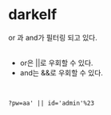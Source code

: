 # darkelf

or 과 and가 필터링 되고 있다.   
<br/>

* or은 ||로 우회할 수 있다.
* and는 &&로 우회할 수 있다.
<br/>


```
?pw=aa' || id='admin'%23
```

